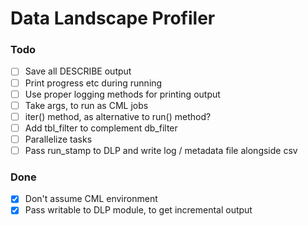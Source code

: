# Data Landscape Profiler

### Todo
- [ ] Save all DESCRIBE output
- [ ] Print progress etc during running
- [ ] Use proper logging methods for printing output
- [ ] Take args, to run as CML jobs
- [ ] iter() method, as alternative to run() method?
- [ ] Add tbl_filter to complement db_filter
- [ ] Parallelize tasks
- [ ] Pass run_stamp to DLP and write log / metadata file alongside csv

### Done
- [x] Don't assume CML environment
- [x] Pass writable to DLP module, to get incremental output